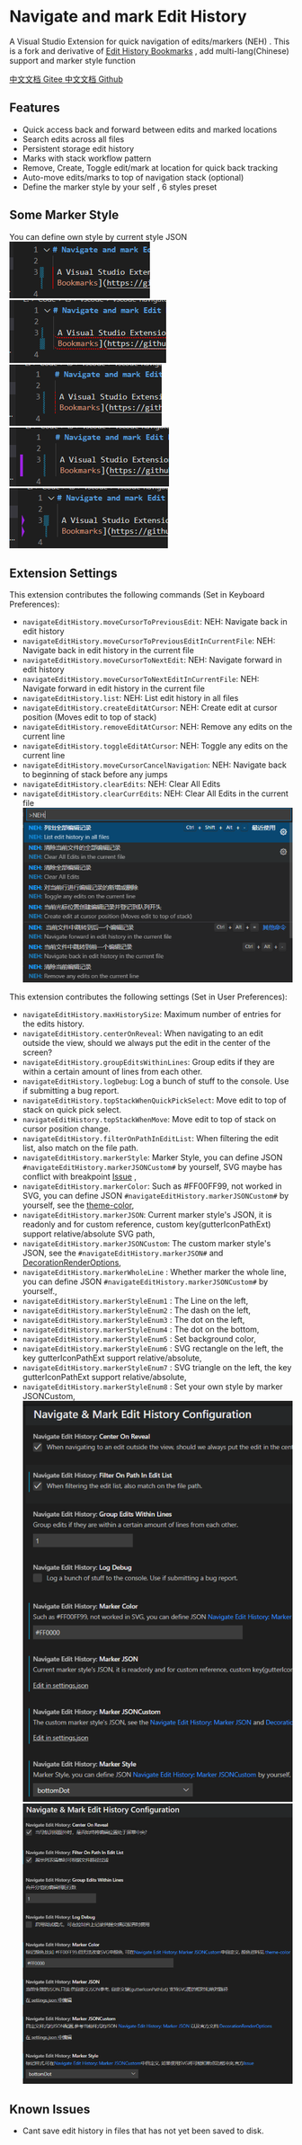 # Navigate and mark Edit History

A Visual Studio Extension for quick navigation of edits/markers (NEH) . This is a fork and derivative of [Edit History Bookmarks](https://github.com/pgsandstrom/vscode-navigate-edit-history) , add multi-lang(Chinese) support and marker style function

[中文文档 Gitee ](https://gitee.com/pattazl/navigate-mark-edit-history) [中文文档 Github](https://github.com/pattazl/navigate-mark-edit-history/blob/main/README_ZH.md)

## Features

- Quick access back and forward between edits and marked locations
- Search edits across all files
- Persistent storage edit history
- Marks with stack workflow pattern
- Remove, Create, Toggle edit/mark at location for quick back tracking
- Auto-move edits/marks to top of navigation stack (optional)
- Define the marker style by your self , 6 styles preset

## Some Marker Style

You can define own style by current style JSON
![img](https://raw.githubusercontent.com/pattazl/navigate-mark-edit-history/main/img/4.png) ![img](https://raw.githubusercontent.com/pattazl/navigate-mark-edit-history/main/img/5.png) ![img](https://raw.githubusercontent.com/pattazl/navigate-mark-edit-history/main/img/1.png) ![img](https://raw.githubusercontent.com/pattazl/navigate-mark-edit-history/main/img/2.png) ![img](https://raw.githubusercontent.com/pattazl/navigate-mark-edit-history/main/img/3.png)

## Extension Settings

This extension contributes the following commands (Set in Keyboard Preferences):

- `navigateEditHistory.moveCursorToPreviousEdit`: NEH: Navigate back in edit history
- `navigateEditHistory.moveCursorToPreviousEditInCurrentFile`: NEH: Navigate back in edit history in the current file
- `navigateEditHistory.moveCursorToNextEdit`: NEH: Navigate forward in edit history
- `navigateEditHistory.moveCursorToNextEditInCurrentFile`: NEH: Navigate forward in edit history in the current file
- `navigateEditHistory.list`: NEH: List edit history in all files
- `navigateEditHistory.createEditAtCursor`: NEH: Create edit at cursor position (Moves edit to top of stack)
- `navigateEditHistory.removeEditAtCursor`: NEH: Remove any edits on the current line
- `navigateEditHistory.toggleEditAtCursor`: NEH: Toggle any edits on the current line
- `navigateEditHistory.moveCursorCancelNavigation`: NEH: Navigate back to beginning of stack before any jumps
- `navigateEditHistory.clearEdits`: NEH: Clear All Edits
- `navigateEditHistory.clearCurrEdits`: NEH: Clear All Edits in the current file
  ![](https://raw.githubusercontent.com/pattazl/navigate-mark-edit-history/main/img/command.png)

This extension contributes the following settings (Set in User Preferences):

- `navigateEditHistory.maxHistorySize`: Maximum number of entries for the edits history.
- `navigateEditHistory.centerOnReveal`: When navigating to an edit outside the view, should we always put the edit in the center of the screen?
- `navigateEditHistory.groupEditsWithinLines`: Group edits if they are within a certain amount of lines from each other.
- `navigateEditHistory.logDebug`: Log a bunch of stuff to the console. Use if submitting a bug report.
- `navigateEditHistory.topStackWhenQuickPickSelect`: Move edit to top of stack on quick pick select.
- `navigateEditHistory.topStackWhenMove`: Move edit to top of stack on cursor position change.
- `navigateEditHistory.filterOnPathInEditList`: When filtering the edit list, also match on the file path.
- `navigateEditHistory.markerStyle`: Marker Style, you can define JSON `#navigateEditHistory.markerJSONCustom#` by yourself, SVG maybe has conflict with breakpoint [Issue](https://github.com/Microsoft/vscode/issues/5923) ,
- `navigateEditHistory.markerColor`: Such as #FF00FF99, not worked in SVG, you can define JSON `#navigateEditHistory.markerJSONCustom#` by yourself, see the [theme-color](https://code.visualstudio.com/api/references/theme-color),
- `navigateEditHistory.markerJSON`: Current marker style's JSON, it is readonly and for custom reference, custom key(gutterIconPathExt) support relative/absolute SVG path,
- `navigateEditHistory.markerJSONCustom`: The custom marker style's JSON, see the `#navigateEditHistory.markerJSON#` and [DecorationRenderOptions](https://code.visualstudio.com/api/references/vscode-api#DecorationRenderOptions),
- `navigateEditHistory.markerWholeLine` : Whether marker the whole line, you can define JSON `#navigateEditHistory.markerJSONCustom#` by yourself.,
- `navigateEditHistory.markerStyleEnum1` : The Line on the left,
- `navigateEditHistory.markerStyleEnum2` : The dash on the left,
- `navigateEditHistory.markerStyleEnum3` : The dot on the left,
- `navigateEditHistory.markerStyleEnum4` : The dot on the bottom,
- `navigateEditHistory.markerStyleEnum5` : Set background color,
- `navigateEditHistory.markerStyleEnum6` : SVG rectangle on the left, the key gutterIconPathExt support relative/absolute,
- `navigateEditHistory.markerStyleEnum7` : SVG triangle on the left, the key gutterIconPathExt support relative/absolute,
- `navigateEditHistory.markerStyleEnum8` : Set your own style by marker JSONCustom,
  ![](https://raw.githubusercontent.com/pattazl/navigate-mark-edit-history/main/img/config2.png)
  ![](https://raw.githubusercontent.com/pattazl/navigate-mark-edit-history/main/img/config.png)

## Known Issues

- Cant save edit history in files that has not yet been saved to disk.
